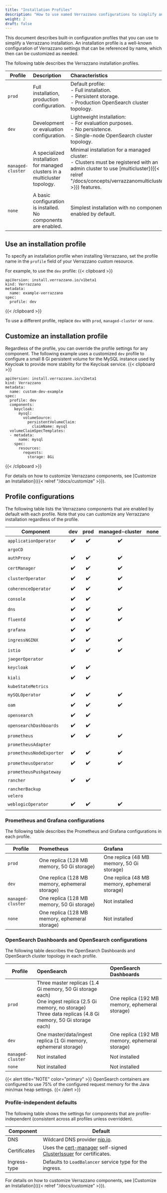 ```yaml
---
title: "Installation Profiles"
description: "How to use named Verrazzano configurations to simplify an installation"
weight: 2
draft: false
---
```


This document describes built-in configuration profiles that you can use to simplify a Verrazzano installation.  An installation
profile is a well-known configuration of Verrazzano settings that can be referenced by name, which then can be
customized as needed.

The following table describes the Verrazzano installation profiles.

| Profile           | Description                                                                 | Characteristics
|-------------------|:----------------------------------------------------------------------------|:-------------
| `prod`            | Full installation, production configuration.                                | Default profile:<br/>- Full installation.<br/>- Persistent storage. <br/>- Production OpenSearch cluster topology.
| `dev`             | Development or evaluation configuration.                                    | Lightweight installation:<br/>- For evaluation purposes.<br/>- No persistence.<br/>- Single-node OpenSearch cluster topology.
| `managed-cluster` | A specialized installation for managed clusters in a multicluster topology. | Minimal installation for a managed cluster:<br/>- Clusters must be registered with an admin cluster to use [multicluster]({{< relref "/docs/concepts/verrazzanomulticluster" >}}) features.
| `none`            | A basic configuration is installed. No components are enabled.               | Simplest installation with no components enabled by default.

## Use an installation profile

To specify an installation profile when installing Verrazzano, set the profile name in the `profile` field of your
Verrazzano custom resource.

For example, to use the `dev` profile:
{{< clipboard >}}
<div class="highlight">

```
apiVersion: install.verrazzano.io/v1beta1
kind: Verrazzano
metadata:
  name: example-verrazzano
spec:
  profile: dev
```

</div>
{{< /clipboard >}}

To use a different profile, replace `dev` with `prod`, `managed-cluster` or `none`.

## Customize an installation profile

Regardless of the profile, you can override the profile settings for any component. The following example
uses a customized `dev` profile to configure a small 8 Gi persistent volume for the MySQL instance used by Keycloak to
provide more stability for the Keycloak service.
{{< clipboard >}}
<div class="highlight">

```
apiVersion: install.verrazzano.io/v1beta1
kind: Verrazzano
metadata:
  name: custom-dev-example
spec:
  profile: dev
  components:
    keycloak:
      mysql:
        volumeSource:
          persistentVolumeClaim:
            claimName: mysql
  volumeClaimSpecTemplates:
  - metadata:
      name: mysql      
    spec:
      resources:
        requests:
          storage: 8Gi
```

</div>
{{< /clipboard >}}

For details on how to customize Verrazzano components, see [Customize an Installation]({{< relref "/docs/customize" >}}).

## Profile configurations

The following table lists the Verrazzano components that are enabled by default with each profile.  Note that you can
customize any Verrazzano installation regardless of the profile.

| Component               | dev | prod | managed-cluster | none |
|-------------------------|:---:|:----:|:---------------:|:----:|
| `applicationOperator`     | ✔️  |  ✔️  |       ✔️        ||
| `argoCD`                  |     |       |                 ||
| `authProxy`               | ✔️  |  ✔️  |       ✔️        ||
| `certManager`             | ✔️  |  ✔️  |       ✔️        ||
| `clusterOperator`         | ✔️  |  ✔️  |       ✔️        ||
| `coherenceOperator`       | ✔️  |  ✔️  |       ✔️        ||
| `console`                 | ✔️  |  ✔️  |                  ||
| `dns`                     | ✔️  |  ✔️  |       ✔️        ||
| `fluentd`                 | ✔️  |  ✔️  |       ✔️        ||
| `grafana`                 | ✔️  |  ✔️  |                  ||
| `ingressNGINX`            | ✔️  |  ✔️  |       ✔️        ||
| `istio`                   | ✔️  |  ✔️  |       ✔️        ||
| `jaegerOperator`          |      |      |                ||
| `keycloak`                | ✔️  |  ✔️  |                ||
| `kiali`                   | ✔️  |  ✔️  |                ||
| `kubeStateMetrics`        |      |      |                ||
| `mySQLOperator`           | ✔️  |  ✔️  |       ✔️        ||
| `oam`                     | ✔️  |  ✔️  |       ✔️        ||
| `opensearch`              | ✔️  |  ✔️  |                ||
| `opensearchDashboards`    | ✔️  |  ✔️  |                ||
| `prometheus`              | ✔️  |  ✔️  |       ✔️        ||
| `prometheusAdapter`       |    |     |                ||
| `prometheusNodeExporter`  | ✔️  |  ✔️  |       ✔️        ||
| `prometheusOperator`      | ✔️  |  ✔️  |       ✔️        ||
| `prometheusPushgateway`   |    |     |                ||
| `rancher`                 | ✔️  |  ✔️  |                ||
| `rancherBackup`           |    |     |                ||
| `velero`                  |    |     |                ||
| `weblogicOperator`        | ✔️  |  ✔️  |       ✔️        ||

### Prometheus and Grafana configurations

The following table describes the Prometheus and Grafana configurations in each profile.

| Profile           | Prometheus | Grafana
|-------------------|:------------- |:-------------
| `prod`            | One replica (128 MB memory, 50 Gi storage) | One replica (48 MB memory, 50 Gi storage)
| `dev`             | One replica (128 MB memory, ephemeral storage) | One replica (48 MB memory, ephemeral storage)
| `managed-cluster` | One replica (128 MB memory, 50 Gi storage) | Not installed
| `none`            | One replica (128 MB memory, ephemeral storage) | Not installed

### OpenSearch Dashboards and OpenSearch configurations

The following table describes the OpenSearch Dashboards and OpenSearch cluster topology in each profile.

| Profile           | OpenSearch                                                                                                                                                | OpenSearch Dashboards
|-------------------|:----------------------------------------------------------------------------------------------------------------------------------------------------------|:-------------
| `prod`            | Three master replicas (1.4 Gi memory, 50 Gi storage each)<br/>One ingest replica (2.5 Gi memory, no storage)<br/>Three data replicas (4.8 Gi memory, 50 Gi storage each) | One replica (192 MB memory, ephemeral storage)
| `dev`             | One master/data/ingest replica (1 Gi memory, ephemeral storage)                                                                                              | One replica (192 MB memory, ephemeral storage)
| `managed-cluster` | Not installed                                                                                                                                             | Not installed
| `none`            | Not installed                                                                                                                                             | Not installed

{{< alert title="NOTE" color="primary" >}}
OpenSearch containers are configured to use 75% of the configured request memory for the Java min/max heap settings.
{{< /alert >}}


### Profile-independent defaults

The following table shows the settings for components that are profile-independent (consistent across
all profiles unless overridden).

| Component | Default
| -------------|-------------
| DNS |  Wildcard DNS provider [nip.io](https://nip.io).
| Certificates | Uses the [cert-manager](https://cert-manager.io/) self-signed [ClusterIssuer](https://cert-manager.io/docs/reference/api-docs/#cert-manager.io/v1.ClusterIssuer) for certificates.
| Ingress-type | Defaults to `LoadBalancer` service type for the ingress.

For details on how to customize Verrazzano components, see [Customize an Installation]({{< relref "/docs/customize" >}}).
